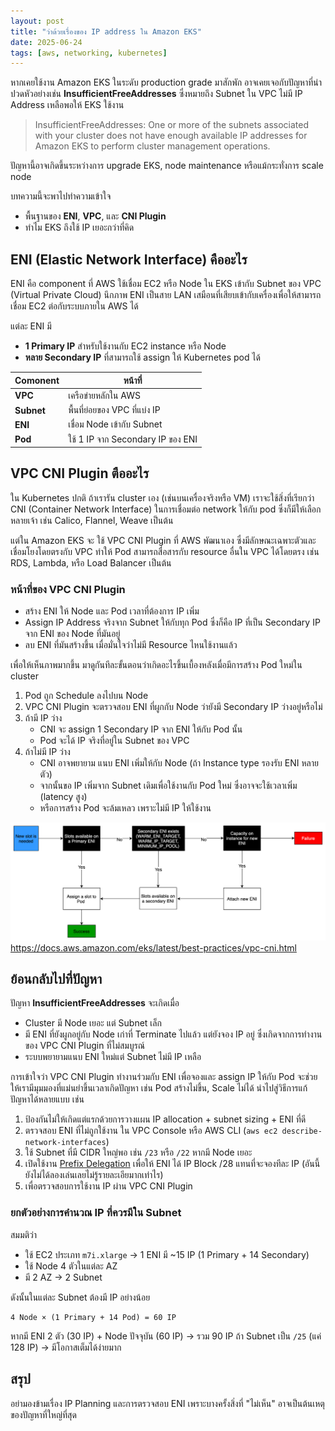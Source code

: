 ```yaml
---
layout: post
title: "ว่าด้วยเรื่องของ IP address ใน Amazon EKS"
date: 2025-06-24
tags: [aws, networking, kubernetes]
---
```


หากเคยใช้งาน Amazon EKS ในระดับ production grade มาสักพัก อาจเคยเจอกับปัญหาที่น่าปวดหัวอย่างเช่น **InsufficientFreeAddresses** ซึ่งหมายถึง Subnet ใน VPC ไม่มี IP Address เหลือพอให้ EKS ใช้งาน

> InsufficientFreeAddresses: One or more of the subnets associated with your cluster does not have enough available IP addresses for Amazon EKS to perform cluster management operations.

ปัญหานี้อาจเกิดขึ้นระหว่างการ upgrade EKS, node maintenance หรือแม้กระทั่งการ scale node  

บทความนี้จะพาไปทำความเข้าใจ

- พื้นฐานของ **ENI**, **VPC**, และ **CNI Plugin**
- ทำไม EKS ถึงใช้ IP เยอะกว่าที่คิด

## ENI (Elastic Network Interface) คืออะไร

ENI คือ component ที่ AWS ใช้เชื่อม EC2 หรือ Node ใน EKS เข้ากับ Subnet ของ VPC (Virtual Private Cloud) นึกภาพ ENI เป็นสาย LAN เสมือนที่เสียบเข้ากับเครื่องเพื่อให้สามารถเชื่อม EC2 ต่อกับระบบภายใน AWS ได้

แต่ละ ENI มี

- **1 Primary IP** สำหรับใช้งานกับ EC2 instance หรือ Node
- **หลาย Secondary IP** ที่สามารถใช้ assign ให้ Kubernetes pod ได้

| Comonent | หน้าที่                                     |
| ---------- | ------------------------------------------- |
| **VPC**    | เครือข่ายหลักใน AWS                         |
| **Subnet** | พื้นที่ย่อยของ VPC ที่แบ่ง IP               |
| **ENI**    | เชื่อม Node เข้ากับ Subnet |
| **Pod**    | ใช้ 1 IP จาก Secondary IP ของ ENI           |

## VPC CNI Plugin ตืออะไร

ใน Kubernetes ปกติ ถ้าเรารัน cluster เอง (เช่นบนเครื่องจริงหรือ VM) เราจะใช้สิ่งที่เรียกว่า CNI (Container Network Interface) ในการเชื่อมต่อ network ให้กับ pod ซึ่งก็มีให้เลือกหลายเจ้า เช่น Calico, Flannel, Weave เป็นต้น

แต่ใน Amazon EKS จะ ใช้ VPC CNI Plugin ที่ AWS พัฒนาเอง ซึ่งมีลักษณะเฉพาะตัวและเชื่อมโยงโดยตรงกับ VPC ทำให้ Pod สามารถสื่อสารกับ resource อื่นใน VPC ได้โดยตรง เช่น RDS, Lambda, หรือ Load Balancer เป็นต้น

### หน้าที่ของ VPC CNI Plugin

- สร้าง ENI ให้ Node และ Pod เวลาที่ต้องการ IP เพิ่ม
- Assign IP Address จริงจาก Subnet ให้กับทุก Pod ซึ่งก็คือ IP ที่เป็น Secondary IP จาก ENI ของ Node ที่มันอยู่
- ลบ ENI ที่มันสร้างขึ้น เมื่อมั่นใจว่าไม่มี Resource ไหนใช้งานแล้ว 

เพื่อให้เห็นภาพมากขึ้น มาดูกันทีละขั้นตอนว่าเกิดอะไรขึ้นเบื้องหลังเมื่อมีการสร้าง Pod ใหม่ใน cluster

1. Pod ถูก Schedule ลงไปบน Node
2. VPC CNI Plugin จะตรวจสอบ ENI ที่ผูกกับ Node ว่ายังมี Secondary IP ว่างอยู่หรือไม่
3. ถ้ามี IP ว่าง
    - CNI จะ assign 1 Secondary IP จาก ENI ให้กับ Pod นั้น
    - Pod จะได้ IP จริงที่อยู่ใน Subnet ของ VPC
4. ถ้าไม่มี IP ว่าง
   - CNI อาจพยายาม แนบ ENI เพิ่มให้กับ Node (ถ้า Instance type รองรับ ENI หลายตัว)
   - จากนั้นขอ IP เพิ่มจาก Subnet เดิมเพื่อใช้งานกับ Pod ใหม่ ซึ่งอาจจะใช้เวลาเพิ่ม (latency สูง)
   - หรือการสร้าง Pod จะล้มเหลว เพราะไม่มี IP ให้ใช้งาน

![How VPC CNI Plugin Works](/assets/2025-06-24-how-vpc-cni-works.png)
<https://docs.aws.amazon.com/eks/latest/best-practices/vpc-cni.html>

## ย้อนกลับไปที่ปัญหา
ปัญหา **InsufficientFreeAddresses** จะเกิดเมื่อ

- Cluster มี Node เยอะ แต่ Subnet เล็ก
- มี ENI ที่ยังผูกอยู่กับ Node เก่าที่ Terminate ไปแล้ว แต่ยังจอง IP อยู่ ซึ่งเกิดจากการทำงานของ VPC CNI Plugin ที่ไม่สมบูรณ์
- ระบบพยายามแนบ ENI ใหม่แต่ Subnet ไม่มี IP เหลือ

การเข้าใจว่า VPC CNI Plugin ทำงานร่วมกับ ENI เพื่อจองและ assign IP ให้กับ Pod จะช่วยให้เรามีมุมมองที่แม่นยำขึ้นเวลาเกิดปัญหา เช่น Pod สร้างไม่ขึ้น, Scale ไม่ได้ นำไปสู่วิธีการแก้ปัญหาได้หลายแบบ เช่น

1. ป้องกันไม่ให้เกิดแต่แรกด้วยการวางแผน IP allocation + subnet sizing + ENI ที่ดี
2. ตรวจสอบ ENI ที่ไม่ถูกใช้งาน ใน VPC Console หรือ AWS CLI (`aws ec2 describe-network-interfaces`)
3. ใช้ Subnet ที่มี CIDR ใหญ่พอ เช่น `/23` หรือ `/22` หากมี Node เยอะ
4. เปิดใช้งาน [Prefix Delegation](https://docs.aws.amazon.com/AWSEC2/latest/UserGuide/ec2-prefix-eni.html) เพื่อให้ ENI ได้ IP Block /28 แทนที่จะจองทีละ IP (อันนี้ยังไม่ได้ลองเล่นเลยไม่รู้รายละเอียมากเท่าไร)
5. เพื่อตรวจสอบการใช้งาน IP ผ่าน VPC CNI Plugin

### ยกตัวอย่างการคำนวณ IP ที่ควรมีใน Subnet

สมมติว่า

- ใช้ EC2 ประเภท `m7i.xlarge` -> 1 ENI มี ~15 IP (1 Primary + 14 Secondary)
- ใช้ Node 4 ตัวในแต่ละ AZ
- มี 2 AZ -> 2 Subnet

ดังนั้นในแต่ละ Subnet ต้องมี IP อย่างน้อย

```
4 Node × (1 Primary + 14 Pod) = 60 IP
```

หากมี ENI 2 ตัว (30 IP) + Node ปัจจุบัน (60 IP) → รวม 90 IP
ถ้า Subnet เป็น `/25` (แค่ 128 IP) → มีโอกาสเต็มได้ง่ายมาก

## สรุป
อย่ามองข้ามเรื่อง IP Planning และการตรวจสอบ ENI เพราะบางครั้งสิ่งที่ "ไม่เห็น" อาจเป็นต้นเหตุของปัญหาที่ใหญ่ที่สุด
